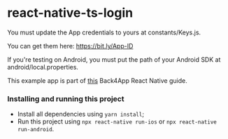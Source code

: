 # react-native-ts-login

You must update the App credentials to yours at constants/Keys.js.

You can get them here: https://bit.ly/App-ID

If you're testing on Android, you must put the path of your Android SDK at android/local.properties.

This example app is part of [this](https://www.back4app.com/docs/react-native/parse-sdk/working-with-users/react-native-login) Back4App React Native guide.

### Installing and running this project

- Install all dependencies using `yarn install`;
- Run this project using `npx react-native run-ios` or `npx react-native run-android`.
